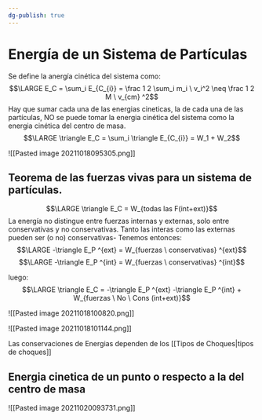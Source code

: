 ```yaml
---
dg-publish: true
---
```

# Energía de un Sistema de Partículas
Se define la anergía cinética del sistema como: 
$$\LARGE E_C = \sum_i E_{C_{i}} = \frac 1 2 \sum_i m_i \ v_i^2 \neq \frac 1 2 M \ v_{cm} ^2$$ 
Hay que sumar cada una de las energias cineticas, la de cada una de las partículas, NO se puede tomar la energia cinética del sistema como la energia cinética del centro de masa.
$$\LARGE \triangle E_C = \sum_i \triangle E_{C_{i}} = W_1 + W_2$$

![[Pasted image 20211018095305.png]]

## Teorema de las fuerzas vivas para un sistema de partículas.
$$\LARGE \triangle E_C = W_{todas las F(int+ext)}$$
La energía no distingue entre fuerzas internas y externas, solo entre conservativas y no conservativas. Tanto las interas como las externas pueden ser (o no) conservativas-
Tenemos entonces:
$$\LARGE -\triangle E_P ^{ext} = W_{fuerzas \ conservativas} ^{ext}$$
$$\LARGE -\triangle E_P ^{int} = W_{fuerzas \  conservativas} ^{int}$$

luego: 
$$\LARGE \triangle E_C = -\triangle E_P ^{ext} -\triangle E_P ^{int} + W_{fuerzas \ No \  Cons (int+ext)}$$

![[Pasted image 20211018100820.png]]


![[Pasted image 20211018101144.png]]


Las conservaciones de Energias dependen de los [[Tipos de Choques|tipos de choques]]

## Energia cinetica de un punto o respecto a la del centro de masa
![[Pasted image 20211020093731.png]]